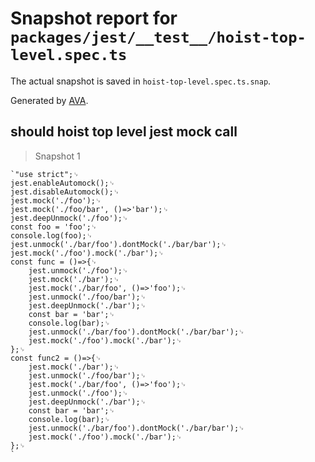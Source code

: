 # Snapshot report for `packages/jest/__test__/hoist-top-level.spec.ts`

The actual snapshot is saved in `hoist-top-level.spec.ts.snap`.

Generated by [AVA](https://avajs.dev).

## should hoist top level jest mock call

> Snapshot 1

    `"use strict";␊
    jest.enableAutomock();␊
    jest.disableAutomock();␊
    jest.mock('./foo');␊
    jest.mock('./foo/bar', ()=>'bar');␊
    jest.deepUnmock('./foo');␊
    const foo = 'foo';␊
    console.log(foo);␊
    jest.unmock('./bar/foo').dontMock('./bar/bar');␊
    jest.mock('./foo').mock('./bar');␊
    const func = ()=>{␊
        jest.unmock('./foo');␊
        jest.mock('./bar');␊
        jest.mock('./bar/foo', ()=>'foo');␊
        jest.unmock('./foo/bar');␊
        jest.deepUnmock('./bar');␊
        const bar = 'bar';␊
        console.log(bar);␊
        jest.unmock('./bar/foo').dontMock('./bar/bar');␊
        jest.mock('./foo').mock('./bar');␊
    };␊
    const func2 = ()=>{␊
        jest.mock('./bar');␊
        jest.unmock('./foo/bar');␊
        jest.mock('./bar/foo', ()=>'foo');␊
        jest.unmock('./foo');␊
        jest.deepUnmock('./bar');␊
        const bar = 'bar';␊
        console.log(bar);␊
        jest.unmock('./bar/foo').dontMock('./bar/bar');␊
        jest.mock('./foo').mock('./bar');␊
    };␊
    `
